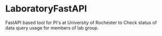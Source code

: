 # LaboratoryFastAPI
FastAPI based tool for PI's at University of Rochester to Check status of data query usage for members of lab group.
